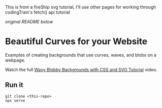 This is from a fireShip svg tutorial, I'll use other pages for working through codingTrain's fetch() api tutorial  


*original README below*

# Beautiful Curves for your Website

Examples of creating backgrounds that use curves, waves, and blobs on a webpage. 

Watch the full [Wavy Blobby Backgrounds with CSS and SVG Tutorial](https://youtu.be/lPJVi797Uy0) video.

## Run it

```
git clone <this-repo>
npx serve
```

